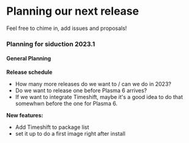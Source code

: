 # Planning our next release

Feel free to chime in, add issues and proposals!

<h3>Planning for siduction 2023.1</h3>

<h4>General Planning</h4>

<b>Release schedule</b>
* How many more releases do we want to / can we do in 2023?
* Do we want to release one before Plasma 6 arrives?
* If we want to integrate Timeshift, maybe it's a good idea to do that somewhwn before the one for Plasma 6.


<b>New features:</b>
* Add Timeshift to package list
* set it up to do a first image right after install
